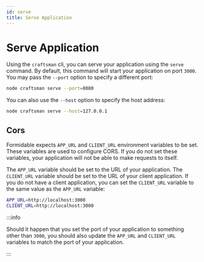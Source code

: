 ```yaml
---
id: serve
title: Serve Application
---
```


# Serve Application

Using the `craftsman` cli, you can serve your application using the `serve` command. By default, this command will start your application on port `3000`. You may pass the `--port` option to specify a different port:

```bash
node craftsman serve --port=8080
```

You can also use the `--host` option to specify the host address:

```bash
node craftsman serve --host=127.0.0.1
```

## Cors

Formidable expects `APP_URL` and `CLIENT_URL` environment variables to be set. These variables are used to configure CORS. If you do not set these variables, your application will not be able to make requests to itself.

The `APP_URL` variable should be set to the URL of your application. The `CLIENT_URL` variable should be set to the URL of your client application. If you do not have a client application, you can set the `CLIENT_URL` variable to the same value as the `APP_URL` variable:

```bash title=".env"
APP_URL=http://localhost:3000
CLIENT_URL=http://localhost:3000
```

:::info

Should it happen that you set the port of your application to something other than `3000`, you should also update the `APP_URL` and `CLIENT_URL` variables to match the port of your application.

:::
